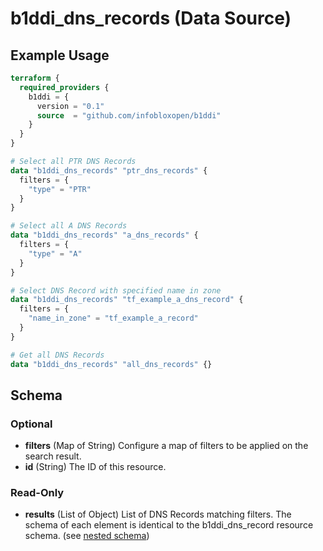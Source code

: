 # b1ddi_dns_records (Data Source)

## Example Usage

```terraform
terraform {
  required_providers {
    b1ddi = {
      version = "0.1"
      source  = "github.com/infobloxopen/b1ddi"
    }
  }
}

# Select all PTR DNS Records
data "b1ddi_dns_records" "ptr_dns_records" {
  filters = {
    "type" = "PTR"
  }
}

# Select all A DNS Records
data "b1ddi_dns_records" "a_dns_records" {
  filters = {
    "type" = "A"
  }
}

# Select DNS Record with specified name in zone
data "b1ddi_dns_records" "tf_example_a_dns_record" {
  filters = {
    "name_in_zone" = "tf_example_a_record"
  }
}

# Get all DNS Records
data "b1ddi_dns_records" "all_dns_records" {}
```

## Schema

### Optional

- **filters** (Map of String) Configure a map of filters to be applied on the search result.
- **id** (String) The ID of this resource.

### Read-Only

- **results** (List of Object) List of DNS Records matching filters. The schema of each element is identical to the b1ddi_dns_record resource schema. (see [nested schema](../resources/dns_record.md))
